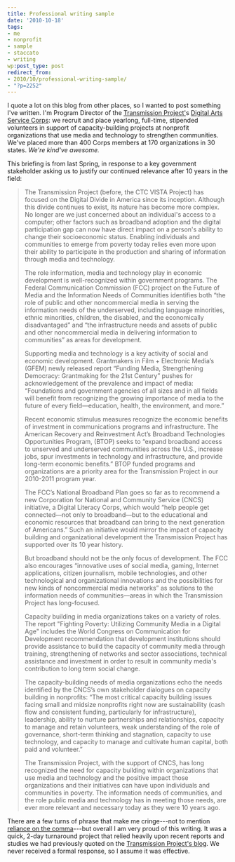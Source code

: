 ```yaml
---
title: Professional writing sample
date: '2010-10-18'
tags:
- me
- nonprofit
- sample
- staccato
- writing
wp:post_type: post
redirect_from:
- 2010/10/professional-writing-sample/
- "?p=2252"
---
```


I quote a lot on this blog from other places, so I wanted to post something I've written. I'm Program Director of the [Transmission Project'](http://transmissionproject.org)s [Digital Arts Service Corps](http://digitalartscorps.org): we recruit and place yearlong, full-time, stipended volunteers in support of capacity-building projects at nonprofit organizations that use media and technology to strengthen communities. We've placed more than 400 Corps members at 170 organizations in 30 states. _We're kind've awesome._

This briefing is from last Spring, in response to a key government stakeholder asking us to justify our continued relevance after 10 years in the field:

> The Transmission Project (before, the CTC VISTA Project) has focused on the Digital Divide in America since its inception. Although this divide continues to exist, its nature has become more complex. No longer are we just concerned about an individual's access to a computer; other factors such as broadband adoption and the digital participation gap can now have direct impact on a person's ability to change their socioeconomic status. Enabling individuals and communities to emerge from poverty today relies even more upon their ability to participate in the production and sharing of information through media and technology.
>
> The role information, media and technology play in economic development is well-recognized within government programs. The Federal Communication Commission (FCC) project on the Future of Media and the Information Needs of Communities identifies both “the role of public and other noncommercial media in serving the information needs of the underserved, including language minorities, ethnic minorities, children, the disabled, and the economically disadvantaged” and “the infrastructure needs and assets of public and other noncommercial media in delivering information to communities” as areas for development.
>
> Supporting media and technology is a key activity of social and economic development. Grantmakers in Film + Electronic Media’s (GFEM) newly released report “Funding Media, Strengthening Democracy: Grantmaking for the 21st Century” pushes for acknowledgement of the prevalence and impact of media: “Foundations and government agencies of all sizes and in all fields will benefit from recognizing the growing importance of media to the future of every field—education, health, the environment, and more.”
>
> Recent economic stimulus measures recognize the economic benefits of investment in communications programs and infrastructure. The American Recovery and Reinvestment Act’s Broadband Technologies Opportunities Program, (BTOP) seeks to “expand broadband access to unserved and underserved communities across the U.S., increase jobs, spur investments in technology and infrastructure, and provide long-term economic benefits.” BTOP funded programs and organizations are a priority area for the Transmission Project in our 2010-2011 program year.
>
> The FCC’s National Broadband Plan goes so far as to recommend a new Corporation for National and Community Service (CNCS) initiative, a Digital Literacy Corps, which would “help people get connected—not only to broadband—but to the educational and economic resources that broadband can bring to the next generation of Americans.” Such an initiative would mirror the impact of capacity building and organizational development the Transmission Project has supported over its 10 year history.
>
> But broadband should not be the only focus of development. The FCC also encourages “innovative uses of social media, gaming, Internet applications, citizen journalism, mobile technologies, and other technological and organizational innovations and the possibilities for new kinds of noncommercial media networks” as solutions to the information needs of communities—areas in which the Transmission Project has long-focused.
>
> Capacity building in media organizations takes on a variety of roles. The report "Fighting Poverty: Utilizing Community Media in a Digital Age" includes the World Congress on Communication for Development recommendation that development institutions should provide assistance to build the capacity of community media through training, strengthening of networks and sector associations, technical assistance and investment in order to result in community media's contribution to long term social change.
>
> The capacity-building needs of media organizations echo the needs identified by the CNCS’s own stakeholder dialogues on capacity building in nonprofits: “The most critical capacity building issues facing small and midsize nonprofits right now are sustainability (cash flow and consistent funding, particularly for infrastructure), leadership, ability to nurture partnerships and relationships, capacity to manage and retain volunteers, weak understanding of the role of governance, short-term thinking and stagnation, capacity to use technology, and capacity to manage and cultivate human capital, both paid and volunteer.”
>
> The Transmission Project, with the support of CNCS, has long recognized the need for capacity building within organizations that use media and technology and the positive impact those organizations and their initiatives can have upon individuals and communities in poverty. The information needs of communities, and the role public media and technology has in meeting those needs, are ever more relevant and necessary today as they were 10 years ago.

There are a few turns of phrase that make me cringe---not to mention [reliance on the comma](http://www.island94.org/2009/09/my-use-of-the-comma/)---but overall I am very proud of this writing. It was a quick, 2-day turnaround project that relied heavily upon recent reports and studies we had previously quoted on the [Transmission Project's blog](http://transmissionproject.org/current). We never received a formal response, so I assume it was effective.
